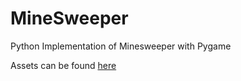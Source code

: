 # MineSweeper
Python Implementation of Minesweeper with Pygame

Assets can be found [here](https://opengameart.org/content/minesweeper-tile-set)
